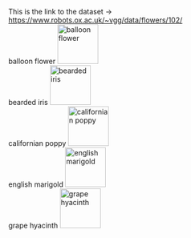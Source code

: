 This is the link to the dataset -> https://www.robots.ox.ac.uk/~vgg/data/flowers/102/
<br> balloon flower <img width="81" height="79" alt="balloon flower" src="https://github.com/user-attachments/assets/9e8c520b-795f-4d71-a7e4-92eec5ba8e4f" />
<br> bearded iris <img width="81" height="79" alt="bearded iris" src="https://github.com/user-attachments/assets/32e0966e-0dba-4833-af74-3fc051a065ad" />
<br> californian poppy <img width="81" height="79" alt="californian poppy" src="https://github.com/user-attachments/assets/d3ef6d96-ab5a-442d-895a-2e0c6759f988" />
<br> english marigold <img width="81" height="79" alt="english marigold" src="https://github.com/user-attachments/assets/74cc7f1a-5c5d-4307-8e77-b8df7d07e171" />
<br> grape hyacinth <img width="81" height="79" alt="grape hyacinth" src="https://github.com/user-attachments/assets/a8d4173a-c238-482f-acc3-7f73fb8aba85" />




